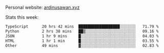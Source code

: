 Personal website: [ardinusawan.xyz](https://ardinusawan.xyz)

Stats this week:
<!--START_SECTION:waka-->

```txt
TypeScript      20 hrs 42 mins  ██████████████████░░░░░░░   71.79 %
Python          2 hrs 38 mins   ██▒░░░░░░░░░░░░░░░░░░░░░░   09.16 %
JSON            1 hr 9 mins     █░░░░░░░░░░░░░░░░░░░░░░░░   04.03 %
HTML            1 hr 1 min      █░░░░░░░░░░░░░░░░░░░░░░░░   03.55 %
Other           49 mins         ▓░░░░░░░░░░░░░░░░░░░░░░░░   02.83 %
```

<!--END_SECTION:waka-->
